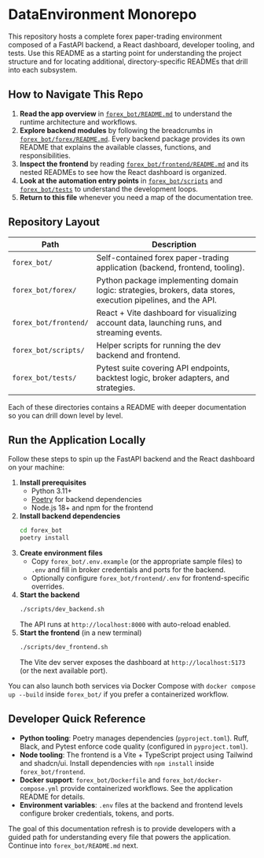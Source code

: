 # DataEnvironment Monorepo

This repository hosts a complete forex paper-trading environment composed of a FastAPI
backend, a React dashboard, developer tooling, and tests.  Use this README as a
starting point for understanding the project structure and for locating
additional, directory-specific READMEs that drill into each subsystem.

## How to Navigate This Repo

1. **Read the app overview** in [`forex_bot/README.md`](forex_bot/README.md) to
   understand the runtime architecture and workflows.
2. **Explore backend modules** by following the breadcrumbs in
   [`forex_bot/forex/README.md`](forex_bot/forex/README.md).  Every backend
   package provides its own README that explains the available classes,
   functions, and responsibilities.
3. **Inspect the frontend** by reading
   [`forex_bot/frontend/README.md`](forex_bot/frontend/README.md) and its nested
   READMEs to see how the React dashboard is organized.
4. **Look at the automation entry points** in [`forex_bot/scripts`](forex_bot/scripts)
   and [`forex_bot/tests`](forex_bot/tests) to understand the development loops.
5. **Return to this file** whenever you need a map of the documentation tree.

## Repository Layout

| Path | Description |
| --- | --- |
| `forex_bot/` | Self-contained forex paper-trading application (backend, frontend, tooling). |
| `forex_bot/forex/` | Python package implementing domain logic: strategies, brokers, data stores, execution pipelines, and the API. |
| `forex_bot/frontend/` | React + Vite dashboard for visualizing account data, launching runs, and streaming events. |
| `forex_bot/scripts/` | Helper scripts for running the dev backend and frontend. |
| `forex_bot/tests/` | Pytest suite covering API endpoints, backtest logic, broker adapters, and strategies. |

Each of these directories contains a README with deeper documentation so you
can drill down level by level.

## Run the Application Locally

Follow these steps to spin up the FastAPI backend and the React dashboard on
your machine:

1. **Install prerequisites**
   - Python 3.11+
   - [Poetry](https://python-poetry.org/) for backend dependencies
   - Node.js 18+ and npm for the frontend
2. **Install backend dependencies**
   ```bash
   cd forex_bot
   poetry install
   ```
3. **Create environment files**
   - Copy `forex_bot/.env.example` (or the appropriate sample files) to
     `.env` and fill in broker credentials and ports for the backend.
   - Optionally configure `forex_bot/frontend/.env` for frontend-specific
     overrides.
4. **Start the backend**
   ```bash
   ./scripts/dev_backend.sh
   ```
   The API runs at `http://localhost:8000` with auto-reload enabled.
5. **Start the frontend** (in a new terminal)
   ```bash
   ./scripts/dev_frontend.sh
   ```
   The Vite dev server exposes the dashboard at `http://localhost:5173` (or the
   next available port).

You can also launch both services via Docker Compose with
`docker compose up --build` inside `forex_bot/` if you prefer a containerized
workflow.

## Developer Quick Reference

- **Python tooling**: Poetry manages dependencies (`pyproject.toml`).  Ruff,
  Black, and Pytest enforce code quality (configured in `pyproject.toml`).
- **Node tooling**: The frontend is a Vite + TypeScript project using Tailwind
  and shadcn/ui.  Install dependencies with `npm install` inside
  `forex_bot/frontend`.
- **Docker support**: `forex_bot/Dockerfile` and `forex_bot/docker-compose.yml`
  provide containerized workflows.  See the application README for details.
- **Environment variables**: `.env` files at the backend and frontend levels
  configure broker credentials, tokens, and ports.

The goal of this documentation refresh is to provide developers with a guided
path for understanding every file that powers the application.  Continue into
`forex_bot/README.md` next.
